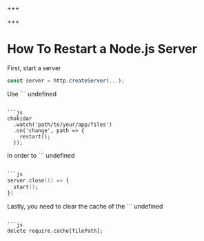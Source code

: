 
+++

+++
# How To Restart a Node.js Server

First, start a server

```js 
const server = http.createServer(...);
```

Use ```
undefined
``` to watch for file changes:

```js 
chokidar
  .watch('path/to/your/app/files')
  .on('change', path => {
    restart();
  });
```

In order to ```
undefined
``` a Node.js server, you must first shut it down by (1) \[\[file:howto-shutdown-nodejs-server.org]\[closing all sockets]] and (2) by closing the server itself.

```js 
server.close(() => {
  start();
})
```

Lastly, you need to clear the cache of the ```
undefined
``` function by deleting the keys corresponding to changed files.

```js 
delete require.cache[filePath];
```

